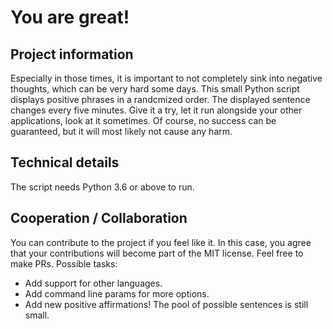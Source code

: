 # You are great!

## Project information

Especially in those times, it is important to not completely sink into negative thoughts, which can be very hard some
days.
This small Python script displays positive phrases in a randcmized order. The displayed sentence changes every five
minutes. Give it a try, let it run alongside your other applications, look at it sometimes. Of course, no success
can be guaranteed, but it will most likely not cause any harm.

## Technical details
The script needs Python 3.6 or above to run.

## Cooperation / Collaboration
You can contribute to the project if you feel like it. In this case, you agree that your contributions will become
part of the MIT license. Feel free to make PRs.
Possible tasks:
* Add support for other languages.
* Add command line params for more options.
* Add new positive affirmations! The pool of possible sentences is still small.
